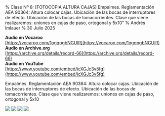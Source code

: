 % Clase Nº 8: [FOTOCOPIA ALTURA CAJAS] Empalmes. Reglamentación AEA 90364: Altura colocar cajas. Ubicación de las bocas de interruptores de efecto. Ubicación de las bocas de tomacorrientes. Clase que viene realizaremos: uniones en cajas de paso, ortogonal y 5x10"
% Andrés Imlauer
% 30 Julio 2025

**Audio en Vocaroo**        
[https://vocaroo.com/1ogqpgbNGUlR](https://vocaroo.com/1ogqpgbNGUlR)   
**Audio en Archive.org**        
[https://archive.org/details/record-66](https://archive.org/details/record-66)   
**Audio en YouTube**        
[https://www.youtube.com/embed/icXGJc3v5fg](https://www.youtube.com/embed/icXGJc3v5fg)   
     
Empalmes. Reglamentación AEA 90364: Altura colocar cajas. Ubicación de las bocas de interruptores de efecto. Ubicación de las bocas de tomacorrientes. Clase que viene realizaremos: uniones en cajas de paso, ortogonal y 5x10     
   
![](https://blogger.googleusercontent.com/img/b/R29vZ2xl/AVvXsEhVlzj-pPrkoSFLyve_q5MoH78PMIoVIPsBpG0ZpeRBmGppm-ueclasF-q2NfAmkdQr8dnFOsuWKXpLP1dd9WBacx5mKsgitYPSDmjAKWGI0CpH7ePz5MgKopAOjIJpV86IkObCyoWqRar99_QUgYjwnDaZPX-vVsuJQsum8SpAuEL-s1-KTzlRXiUj2q0/s4160/IMG_20250331_183953705.jpg)
![](https://blogger.googleusercontent.com/img/b/R29vZ2xl/AVvXsEhLySSbd5P5sLcygUGKiTojCpxmTeMjX1GUrNz1qvz2RrSKgzH9gnWK5G65XWeFWZH9LqRJUFUO9YymUXK1mFyVvZEaLay73w55agOOv3KOCVx9YH1ETQnPolGNRNQiU590lKdOrOFZJRjVygCE1t1IJBX1EgllFHjng5ri5nmIdj7UpX581z4IIc6h0Uk/s4160/IMG_20250331_183955217.jpg)
![](https://blogger.googleusercontent.com/img/b/R29vZ2xl/AVvXsEgtmXLv0FJ66paIXg0lWAWaTTIBtWHIrfYAw9qUSJ1qjgD4_adEYcNu-dj1KbdBAtHlfB_xsXjTsckBI-akUFZmJlnzd35531I2gf1Osz8omc5dLzZKKau0fxHWjHqsjAT7F5bqVE7emyZnReicFbLAkfU4pd5xQ8pi8A68LW9tWlw-HCLpoYR5N2leRBY/s4160/IMG_20250331_201218840.jpg)
![](https://blogger.googleusercontent.com/img/b/R29vZ2xl/AVvXsEiHm9enOufroTK2SHstJ8N9SRuRjyBs0Wt7qZJXm8027lPNocCrGp8CubzCw1o82CDjeYF-EQB-GNfvTnEGC2KTlA6HZnZyMKrRHNU3FyYSf7n25V6WhWFegB6t_2v25Z7S-0PI-tyYQPKqKrbEbdH9p96nSVfAiukWQXxeYHOYo_52BGrb0qiZYgR66Uw/s4160/IMG_20250331_203058917.jpg)


